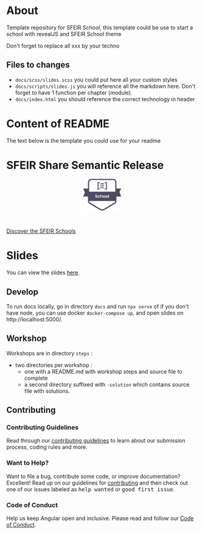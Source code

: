 # About

Template repository for SFEIR School, this template could be use to start a school with revealJS and SFEIR School theme

Don't forget to replace all xxx by your techno

## Files to changes

- `docs/scss/slides.scss` you could put here all your custom styles
- `docs/scripts/slides.js` you will reference all the markdown here. Don't forget to have 1 function per chapter (module).
- `docs/index.html` you should reference the correct technology in header

# Content of README

The text below is the template you could use for your readme

# SFEIR Share Semantic Release

<p align="center">
 <img style="display:block" width="20%" height="20%" src="./docs/assets/images/sfeir-school-logo.png" alt="SFEIR School logo">
</p>

<br/>

[Discover the SFEIR Schools](https://www.sfeir.com/fr/contenus-dexperts/sfeir-school)

# Slides

You can view the slides [here](https://bogaertg.github.io/sfeir-share-semantic-release).

## Develop

To run docs locally, go in directory `docs` and run `npx serve` of if you don't have node, you can use docker `docker-compose up`, and open slides on http://localhost:5000/.

## Workshop

Workshops are in directory `steps` : 
* two directories per workshop :
  * one with a README.md with workshop steps and source file to complete
  * a second directory suffixed with `-solution` which contains source file with solutions.

## Contributing

### Contributing Guidelines

Read through our [contributing guidelines][contributing] to learn about our submission process, coding rules and more.

### Want to Help?

Want to file a bug, contribute some code, or improve documentation? Excellent! Read up on our guidelines for [contributing][contributing] and then check out one of our issues labeled as <kbd>help wanted</kbd> or <kbd>good first issue</kbd>.

### Code of Conduct

Help us keep Angular open and inclusive. Please read and follow our [Code of Conduct][codeofconduct].

[contributing]: CONTRIBUTING.md
[codeofconduct]: https://github.com/sfeir-open-source/code-of-conduct/blob/master/CODE_OF_CONDUCT.md
